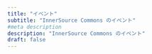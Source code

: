 ```yaml
---
title: "イベント"
subtitle: "InnerSource Commons のイベント"
#meta description
description: "InnerSource Commons のイベント"
draft: false
---
```


